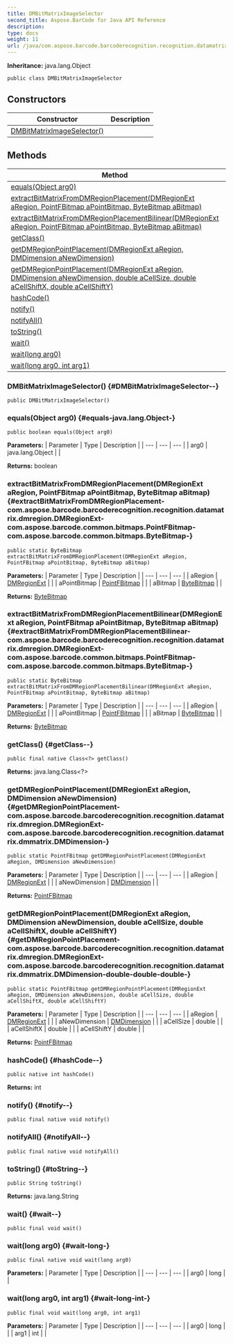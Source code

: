 ```yaml
---
title: DMBitMatrixImageSelector
second_title: Aspose.BarCode for Java API Reference
description: 
type: docs
weight: 11
url: /java/com.aspose.barcode.barcoderecognition.recognition.datamatrix.dmmatrix/dmbitmatriximageselector/
---
```

**Inheritance:**
java.lang.Object
```
public class DMBitMatrixImageSelector
```
## Constructors

| Constructor | Description |
| --- | --- |
| [DMBitMatrixImageSelector()](#DMBitMatrixImageSelector--) |  |
## Methods

| Method | Description |
| --- | --- |
| [equals(Object arg0)](#equals-java.lang.Object-) |  |
| [extractBitMatrixFromDMRegionPlacement(DMRegionExt aRegion, PointFBitmap aPointBitmap, ByteBitmap aBitmap)](#extractBitMatrixFromDMRegionPlacement-com.aspose.barcode.barcoderecognition.recognition.datamatrix.dmregion.DMRegionExt-com.aspose.barcode.common.bitmaps.PointFBitmap-com.aspose.barcode.common.bitmaps.ByteBitmap-) |  |
| [extractBitMatrixFromDMRegionPlacementBilinear(DMRegionExt aRegion, PointFBitmap aPointBitmap, ByteBitmap aBitmap)](#extractBitMatrixFromDMRegionPlacementBilinear-com.aspose.barcode.barcoderecognition.recognition.datamatrix.dmregion.DMRegionExt-com.aspose.barcode.common.bitmaps.PointFBitmap-com.aspose.barcode.common.bitmaps.ByteBitmap-) |  |
| [getClass()](#getClass--) |  |
| [getDMRegionPointPlacement(DMRegionExt aRegion, DMDimension aNewDimension)](#getDMRegionPointPlacement-com.aspose.barcode.barcoderecognition.recognition.datamatrix.dmregion.DMRegionExt-com.aspose.barcode.barcoderecognition.recognition.datamatrix.dmmatrix.DMDimension-) |  |
| [getDMRegionPointPlacement(DMRegionExt aRegion, DMDimension aNewDimension, double aCellSize, double aCellShiftX, double aCellShiftY)](#getDMRegionPointPlacement-com.aspose.barcode.barcoderecognition.recognition.datamatrix.dmregion.DMRegionExt-com.aspose.barcode.barcoderecognition.recognition.datamatrix.dmmatrix.DMDimension-double-double-double-) |  |
| [hashCode()](#hashCode--) |  |
| [notify()](#notify--) |  |
| [notifyAll()](#notifyAll--) |  |
| [toString()](#toString--) |  |
| [wait()](#wait--) |  |
| [wait(long arg0)](#wait-long-) |  |
| [wait(long arg0, int arg1)](#wait-long-int-) |  |
### DMBitMatrixImageSelector() {#DMBitMatrixImageSelector--}
```
public DMBitMatrixImageSelector()
```


### equals(Object arg0) {#equals-java.lang.Object-}
```
public boolean equals(Object arg0)
```




**Parameters:**
| Parameter | Type | Description |
| --- | --- | --- |
| arg0 | java.lang.Object |  |

**Returns:**
boolean
### extractBitMatrixFromDMRegionPlacement(DMRegionExt aRegion, PointFBitmap aPointBitmap, ByteBitmap aBitmap) {#extractBitMatrixFromDMRegionPlacement-com.aspose.barcode.barcoderecognition.recognition.datamatrix.dmregion.DMRegionExt-com.aspose.barcode.common.bitmaps.PointFBitmap-com.aspose.barcode.common.bitmaps.ByteBitmap-}
```
public static ByteBitmap extractBitMatrixFromDMRegionPlacement(DMRegionExt aRegion, PointFBitmap aPointBitmap, ByteBitmap aBitmap)
```




**Parameters:**
| Parameter | Type | Description |
| --- | --- | --- |
| aRegion | [DMRegionExt](../../com.aspose.barcode.barcoderecognition.recognition.datamatrix.dmregion/dmregionext) |  |
| aPointBitmap | [PointFBitmap](../../com.aspose.barcode.common.bitmaps/pointfbitmap) |  |
| aBitmap | [ByteBitmap](../../com.aspose.barcode.common.bitmaps/bytebitmap) |  |

**Returns:**
[ByteBitmap](../../com.aspose.barcode.common.bitmaps/bytebitmap)
### extractBitMatrixFromDMRegionPlacementBilinear(DMRegionExt aRegion, PointFBitmap aPointBitmap, ByteBitmap aBitmap) {#extractBitMatrixFromDMRegionPlacementBilinear-com.aspose.barcode.barcoderecognition.recognition.datamatrix.dmregion.DMRegionExt-com.aspose.barcode.common.bitmaps.PointFBitmap-com.aspose.barcode.common.bitmaps.ByteBitmap-}
```
public static ByteBitmap extractBitMatrixFromDMRegionPlacementBilinear(DMRegionExt aRegion, PointFBitmap aPointBitmap, ByteBitmap aBitmap)
```




**Parameters:**
| Parameter | Type | Description |
| --- | --- | --- |
| aRegion | [DMRegionExt](../../com.aspose.barcode.barcoderecognition.recognition.datamatrix.dmregion/dmregionext) |  |
| aPointBitmap | [PointFBitmap](../../com.aspose.barcode.common.bitmaps/pointfbitmap) |  |
| aBitmap | [ByteBitmap](../../com.aspose.barcode.common.bitmaps/bytebitmap) |  |

**Returns:**
[ByteBitmap](../../com.aspose.barcode.common.bitmaps/bytebitmap)
### getClass() {#getClass--}
```
public final native Class<?> getClass()
```




**Returns:**
java.lang.Class<?>
### getDMRegionPointPlacement(DMRegionExt aRegion, DMDimension aNewDimension) {#getDMRegionPointPlacement-com.aspose.barcode.barcoderecognition.recognition.datamatrix.dmregion.DMRegionExt-com.aspose.barcode.barcoderecognition.recognition.datamatrix.dmmatrix.DMDimension-}
```
public static PointFBitmap getDMRegionPointPlacement(DMRegionExt aRegion, DMDimension aNewDimension)
```




**Parameters:**
| Parameter | Type | Description |
| --- | --- | --- |
| aRegion | [DMRegionExt](../../com.aspose.barcode.barcoderecognition.recognition.datamatrix.dmregion/dmregionext) |  |
| aNewDimension | [DMDimension](../../com.aspose.barcode.barcoderecognition.recognition.datamatrix.dmmatrix/dmdimension) |  |

**Returns:**
[PointFBitmap](../../com.aspose.barcode.common.bitmaps/pointfbitmap)
### getDMRegionPointPlacement(DMRegionExt aRegion, DMDimension aNewDimension, double aCellSize, double aCellShiftX, double aCellShiftY) {#getDMRegionPointPlacement-com.aspose.barcode.barcoderecognition.recognition.datamatrix.dmregion.DMRegionExt-com.aspose.barcode.barcoderecognition.recognition.datamatrix.dmmatrix.DMDimension-double-double-double-}
```
public static PointFBitmap getDMRegionPointPlacement(DMRegionExt aRegion, DMDimension aNewDimension, double aCellSize, double aCellShiftX, double aCellShiftY)
```




**Parameters:**
| Parameter | Type | Description |
| --- | --- | --- |
| aRegion | [DMRegionExt](../../com.aspose.barcode.barcoderecognition.recognition.datamatrix.dmregion/dmregionext) |  |
| aNewDimension | [DMDimension](../../com.aspose.barcode.barcoderecognition.recognition.datamatrix.dmmatrix/dmdimension) |  |
| aCellSize | double |  |
| aCellShiftX | double |  |
| aCellShiftY | double |  |

**Returns:**
[PointFBitmap](../../com.aspose.barcode.common.bitmaps/pointfbitmap)
### hashCode() {#hashCode--}
```
public native int hashCode()
```




**Returns:**
int
### notify() {#notify--}
```
public final native void notify()
```




### notifyAll() {#notifyAll--}
```
public final native void notifyAll()
```




### toString() {#toString--}
```
public String toString()
```




**Returns:**
java.lang.String
### wait() {#wait--}
```
public final void wait()
```




### wait(long arg0) {#wait-long-}
```
public final native void wait(long arg0)
```




**Parameters:**
| Parameter | Type | Description |
| --- | --- | --- |
| arg0 | long |  |

### wait(long arg0, int arg1) {#wait-long-int-}
```
public final void wait(long arg0, int arg1)
```




**Parameters:**
| Parameter | Type | Description |
| --- | --- | --- |
| arg0 | long |  |
| arg1 | int |  |

